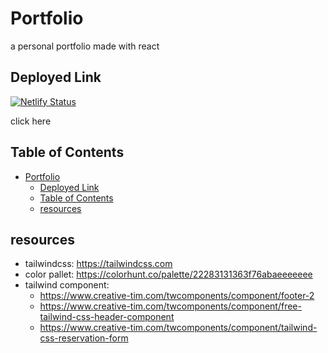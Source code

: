 # Portfolio
a personal portfolio made with react

## Deployed Link
 [![Netlify Status](https://api.netlify.com/api/v1/badges/eff3773c-8325-40ac-949f-20e5eecc683b/deploy-status)](https://app.netlify.com/sites/gentle-kitten-8b0b74/deploys)

 click here
## Table of Contents
- [Portfolio](#portfolio)
  - [Deployed Link](#deployed-link)
  - [Table of Contents](#table-of-contents)
  - [resources](#resources)


## resources
- tailwindcss: https://tailwindcss.com
- color pallet: https://colorhunt.co/palette/22283131363f76abaeeeeeee
- tailwind component:
  - https://www.creative-tim.com/twcomponents/component/footer-2
  - https://www.creative-tim.com/twcomponents/component/free-tailwind-css-header-component
  - https://www.creative-tim.com/twcomponents/component/tailwind-css-reservation-form